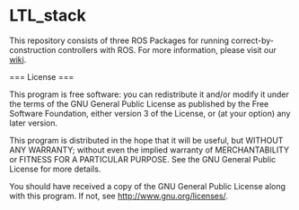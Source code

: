# LTL_stack
This repository consists of three ROS Packages for running correct-by-construction controllers with ROS.
For more information, please visit our [wiki](https://github.com/wongkaiweng/LTL_stack/wiki).


=== License ===

This program is free software: you can redistribute it and/or modify
it under the terms of the GNU General Public License as published by
the Free Software Foundation, either version 3 of the License, or
(at your option) any later version.

This program is distributed in the hope that it will be useful,
but WITHOUT ANY WARRANTY; without even the implied warranty of
MERCHANTABILITY or FITNESS FOR A PARTICULAR PURPOSE.  See the
GNU General Public License for more details.

You should have received a copy of the GNU General Public License
along with this program.  If not, see <http://www.gnu.org/licenses/>.

